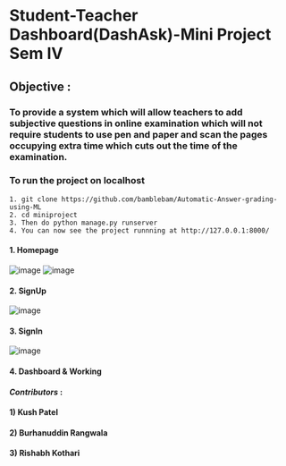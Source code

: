 
# Student-Teacher Dashboard(DashAsk)-Mini Project Sem IV

## Objective : 
### To provide a system which will allow teachers to add subjective questions in online examination which will not require students to use pen and paper and scan the pages occupying extra time which cuts out the time of the examination.
### To run the project on localhost
```
1. git clone https://github.com/bamblebam/Automatic-Answer-grading-using-ML
2. cd miniproject
3. Then do python manage.py runserver
4. You can now see the project runnning at http://127.0.0.1:8000/
```

#### 1. Homepage <br>
![image](https://user-images.githubusercontent.com/59617133/115121074-61556d80-9fce-11eb-968b-2da1490511b8.png)
![image](https://user-images.githubusercontent.com/59617133/115121108-906bdf00-9fce-11eb-8813-4a87ac463d92.png)

#### 2. SignUp 
![image](https://user-images.githubusercontent.com/59617133/115121202-fb1d1a80-9fce-11eb-9bfb-d978230259e2.png)


#### 3. SignIn
![image](https://user-images.githubusercontent.com/59617133/115121383-13416980-9fd0-11eb-9d0a-6fd67770eb91.png)



#### 4. Dashboard & Working



#### _Contributors_ :
#### 1) Kush Patel
#### 2) Burhanuddin Rangwala
#### 3) Rishabh Kothari
